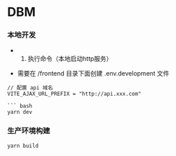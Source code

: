 DBM
===

### 本地开发

- 1. 执行命令（本地启动http服务）

- 需要在 /frontend 目录下面创建 .env.development 文件
```
// 配置 api 域名
VITE_AJAX_URL_PREFIX = "http://api.xxx.com"

``` bash
yarn dev
```

### 生产环境构建

``` bash
yarn build
```

